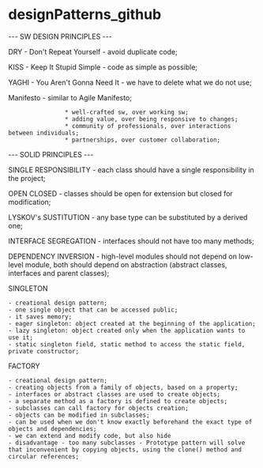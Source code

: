 # designPatterns_github

--- SW DESIGN PRINCIPLES ---

DRY - Don't Repeat Yourself - avoid duplicate code;

KISS - Keep It Stupid Simple - code as simple as possible;

YAGHI - You Aren't Gonna Need It - we have to delete what we do not use;

Manifesto - similar to Agile Manifesto; 

                    * well-crafted sw, over working sw;       
                    * adding value, over being responsive to changes;       
                    * community of professionals, over interactions between individuals;       
                    * partnerships, over customer collaboration;

--- SOLID PRINCIPLES ---

SINGLE RESPONSIBILITY - each class should have a single responsibility in the project;

OPEN CLOSED - classes should be open for extension but closed for modification;

LYSKOV's SUSTITUTION - any base type can be substituted by a derived one;

INTERFACE SEGREGATION - interfaces should not have too many methods;

DEPENDENCY INVERSION - high-level modules should not depend on low-level module, both should depend on abstraction (abstract classes, interfaces and parent classes);


SINGLETON

    - creational design pattern;
    - one single object that can be accessed public;
    - it saves memory;
    - eager singleton: object created at the beginning of the application;
    - lazy singleton: object created only when the application wants to use it;
    - static singleton field, static method to access the static field, private constructor;  

FACTORY

    - creational design pattern;
    - creating objects from a family of objects, based on a property;
    - interfaces or abstract classes are used to create objects;
    - a separate method as a factory is defined to create objects;
    - subclasses can call factory for objects creation; 
    - objects can be modified in subclasses;
    - can be used when we don't know exactly beforehand the exact type of objects and dependencies;
    - we can extend and modify code, but also hide  
    - disadvantage - too many subclasses - Prototype pattern will solve that inconvenient by copying objects, using the clone() method and circular references; 